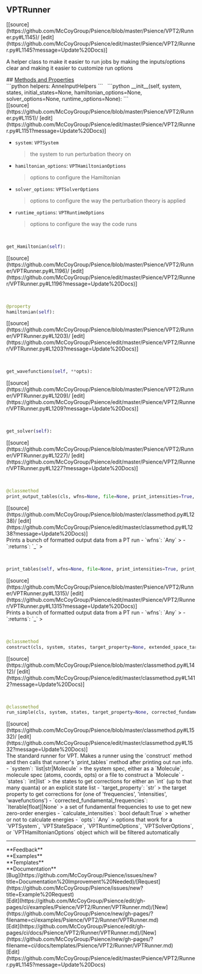 ## <a id="Psience.VPT2.Runner.VPTRunner">VPTRunner</a> 

<div class="docs-source-link" markdown="1">
[[source](https://github.com/McCoyGroup/Psience/blob/master/Psience/VPT2/Runner.py#L1145)/
[edit](https://github.com/McCoyGroup/Psience/edit/master/Psience/VPT2/Runner.py#L1145?message=Update%20Docs)]
</div>

A helper class to make it easier to run jobs by making the inputs/options
clear and making it easier to customize run options







<div class="collapsible-section">
 <div class="collapsible-section collapsible-section-header" markdown="1">
## <a class="collapse-link" data-toggle="collapse" href="#methods" markdown="1"> Methods and Properties</a> <a class="float-right" data-toggle="collapse" href="#methods"><i class="fa fa-chevron-down"></i></a>
 </div>
 <div class="collapsible-section collapsible-section-body collapse show" id="methods" markdown="1">
 ```python
helpers: AnneInputHelpers
```
<a id="Psience.VPT2.Runner.VPTRunner.__init__" class="docs-object-method">&nbsp;</a> 
```python
__init__(self, system, states, initial_states=None, hamiltonian_options=None, solver_options=None, runtime_options=None): 
```
<div class="docs-source-link" markdown="1">
[[source](https://github.com/McCoyGroup/Psience/blob/master/Psience/VPT2/Runner.py#L1151)/
[edit](https://github.com/McCoyGroup/Psience/edit/master/Psience/VPT2/Runner.py#L1151?message=Update%20Docs)]
</div>

  - `system`: `VPTSystem`
    > the system to run perturbation theory on
  - `hamiltonian_options`: `VPTHamiltonianOptions`
    > options to configure the Hamiltonian
  - `solver_options`: `VPTSolverOptions`
    > options to configure the way the perturbation theory is applied
  - `runtime_options`: `VPTRuntimeOptions`
    > options to configure the way the code runs


<a id="Psience.VPT2.Runner.VPTRunner.get_Hamiltonian" class="docs-object-method">&nbsp;</a> 
```python
get_Hamiltonian(self): 
```
<div class="docs-source-link" markdown="1">
[[source](https://github.com/McCoyGroup/Psience/blob/master/Psience/VPT2/Runner/VPTRunner.py#L1196)/
[edit](https://github.com/McCoyGroup/Psience/edit/master/Psience/VPT2/Runner/VPTRunner.py#L1196?message=Update%20Docs)]
</div>


<a id="Psience.VPT2.Runner.VPTRunner.hamiltonian" class="docs-object-method">&nbsp;</a> 
```python
@property
hamiltonian(self): 
```
<div class="docs-source-link" markdown="1">
[[source](https://github.com/McCoyGroup/Psience/blob/master/Psience/VPT2/Runner/VPTRunner.py#L1203)/
[edit](https://github.com/McCoyGroup/Psience/edit/master/Psience/VPT2/Runner/VPTRunner.py#L1203?message=Update%20Docs)]
</div>


<a id="Psience.VPT2.Runner.VPTRunner.get_wavefunctions" class="docs-object-method">&nbsp;</a> 
```python
get_wavefunctions(self, **opts): 
```
<div class="docs-source-link" markdown="1">
[[source](https://github.com/McCoyGroup/Psience/blob/master/Psience/VPT2/Runner/VPTRunner.py#L1209)/
[edit](https://github.com/McCoyGroup/Psience/edit/master/Psience/VPT2/Runner/VPTRunner.py#L1209?message=Update%20Docs)]
</div>


<a id="Psience.VPT2.Runner.VPTRunner.get_solver" class="docs-object-method">&nbsp;</a> 
```python
get_solver(self): 
```
<div class="docs-source-link" markdown="1">
[[source](https://github.com/McCoyGroup/Psience/blob/master/Psience/VPT2/Runner/VPTRunner.py#L1227)/
[edit](https://github.com/McCoyGroup/Psience/edit/master/Psience/VPT2/Runner/VPTRunner.py#L1227?message=Update%20Docs)]
</div>


<a id="Psience.VPT2.Runner.VPTRunner.print_output_tables" class="docs-object-method">&nbsp;</a> 
```python
@classmethod
print_output_tables(cls, wfns=None, file=None, print_intensities=True, print_energies=True, print_energy_corrections=True, print_transition_moments=True, operators=None, logger=None, sep_char='=', sep_len=100): 
```
<div class="docs-source-link" markdown="1">
[[source](https://github.com/McCoyGroup/Psience/blob/master/classmethod.py#L1238)/
[edit](https://github.com/McCoyGroup/Psience/edit/master/classmethod.py#L1238?message=Update%20Docs)]
</div>
Prints a bunch of formatted output data from a PT run
  - `wfns`: `Any`
    > 
  - `:returns`: `_`
    >


<a id="Psience.VPT2.Runner.VPTRunner.print_tables" class="docs-object-method">&nbsp;</a> 
```python
print_tables(self, wfns=None, file=None, print_intensities=True, print_energy_corrections=True, print_transition_moments=True, operators=None, logger=None, sep_char='=', sep_len=100): 
```
<div class="docs-source-link" markdown="1">
[[source](https://github.com/McCoyGroup/Psience/blob/master/Psience/VPT2/Runner/VPTRunner.py#L1315)/
[edit](https://github.com/McCoyGroup/Psience/edit/master/Psience/VPT2/Runner/VPTRunner.py#L1315?message=Update%20Docs)]
</div>
Prints a bunch of formatted output data from a PT run
  - `wfns`: `Any`
    > 
  - `:returns`: `_`
    >


<a id="Psience.VPT2.Runner.VPTRunner.construct" class="docs-object-method">&nbsp;</a> 
```python
@classmethod
construct(cls, system, states, target_property=None, extended_space_target_property=None, basis_filters=None, initial_states=None, corrected_fundamental_frequencies=None, **opts): 
```
<div class="docs-source-link" markdown="1">
[[source](https://github.com/McCoyGroup/Psience/blob/master/classmethod.py#L1412)/
[edit](https://github.com/McCoyGroup/Psience/edit/master/classmethod.py#L1412?message=Update%20Docs)]
</div>


<a id="Psience.VPT2.Runner.VPTRunner.run_simple" class="docs-object-method">&nbsp;</a> 
```python
@classmethod
run_simple(cls, system, states, target_property=None, corrected_fundamental_frequencies=None, calculate_intensities=True, plot_spectrum=False, operators=None, **opts): 
```
<div class="docs-source-link" markdown="1">
[[source](https://github.com/McCoyGroup/Psience/blob/master/classmethod.py#L1532)/
[edit](https://github.com/McCoyGroup/Psience/edit/master/classmethod.py#L1532?message=Update%20Docs)]
</div>
The standard runner for VPT.
Makes a runner using the `construct` method and then calls that
runner's `print_tables` method after printing out run info.
  - `system`: `list|str|Molecule`
    > the system spec, either as a `Molecule`, molecule spec (atoms, coords, opts) or a file to construct a `Molecule`
  - `states`: `int|list`
    > the states to get corrections for either an `int` (up to that many quanta) or an explicit state list
  - `target_property`: `str`
    > the target property to get corrections for (one of 'frequencies', 'intensities', 'wavefunctions')
  - `corrected_fundamental_frequencies`: `Iterable[float]|None`
    > a set of fundamental frequencies to use to get new zero-order energies
  - `calculate_intensities`: `bool default:True`
    > whether or not to calculate energies
  - `opts`: `Any`
    > options that work for a `VPTSystem`, `VPTStateSpace`, `VPTRuntimeOptions`, `VPTSolverOptions`, or `VPTHamiltonianOptions` object which will be filtered automatically
 </div>
</div>












---


<div markdown="1" class="text-secondary">
<div class="container">
  <div class="row">
   <div class="col" markdown="1">
**Feedback**   
</div>
   <div class="col" markdown="1">
**Examples**   
</div>
   <div class="col" markdown="1">
**Templates**   
</div>
   <div class="col" markdown="1">
**Documentation**   
</div>
   <div class="col" markdown="1">
   
</div>
   <div class="col" markdown="1">
   
</div>
   <div class="col" markdown="1">
   
</div>
</div>
  <div class="row">
   <div class="col" markdown="1">
[Bug](https://github.com/McCoyGroup/Psience/issues/new?title=Documentation%20Improvement%20Needed)/[Request](https://github.com/McCoyGroup/Psience/issues/new?title=Example%20Request)   
</div>
   <div class="col" markdown="1">
[Edit](https://github.com/McCoyGroup/Psience/edit/gh-pages/ci/examples/Psience/VPT2/Runner/VPTRunner.md)/[New](https://github.com/McCoyGroup/Psience/new/gh-pages/?filename=ci/examples/Psience/VPT2/Runner/VPTRunner.md)   
</div>
   <div class="col" markdown="1">
[Edit](https://github.com/McCoyGroup/Psience/edit/gh-pages/ci/docs/Psience/VPT2/Runner/VPTRunner.md)/[New](https://github.com/McCoyGroup/Psience/new/gh-pages/?filename=ci/docs/templates/Psience/VPT2/Runner/VPTRunner.md)   
</div>
   <div class="col" markdown="1">
[Edit](https://github.com/McCoyGroup/Psience/edit/master/Psience/VPT2/Runner.py#L1145?message=Update%20Docs)   
</div>
   <div class="col" markdown="1">
   
</div>
   <div class="col" markdown="1">
   
</div>
   <div class="col" markdown="1">
   
</div>
</div>
</div>
</div>